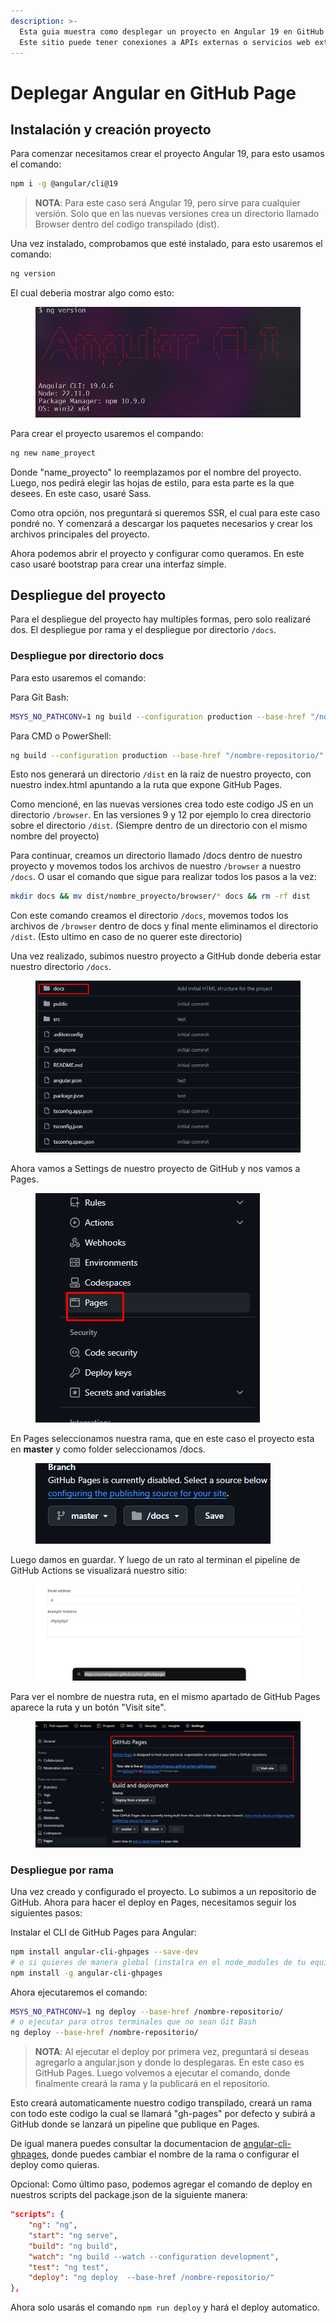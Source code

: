 ```yaml
---
description: >-
  Esta guia muestra como desplegar un proyecto en Angular 19 en GitHub Page.
  Este sitio puede tener conexiones a APIs externas o servicios web externos.
---
```


# Deplegar Angular en GitHub Page

## Instalación y creación proyecto

Para comenzar necesitamos crear el proyecto Angular 19, para esto usamos el comando:

```bash
npm i -g @angular/cli@19
```

> **NOTA**: Para este caso será Angular 19, pero sirve para cualquier versión. Solo que en las nuevas versiones crea un directorio llamado Browser dentro del codigo transpilado (dist).

Una vez instalado, comprobamos que esté instalado, para esto usaremos el comando:

```bash
ng version
```

El cual deberia mostrar algo como esto:

<figure><img src="../.gitbook/assets/image.png" alt=""><figcaption></figcaption></figure>

Para crear el proyecto usaremos el compando:

```bash
ng new name_proyect
```

Donde "name\_proyecto" lo reemplazamos por el nombre del proyecto. Luego, nos pedirá elegir las hojas de estilo, para esta parte es la que desees. En este caso, usaré Sass.

Como otra opción, nos preguntará si queremos SSR, el cual para este caso pondré no. Y comenzará a descargar los paquetes necesarios y crear los archivos principales del proyecto.

Ahora podemos abrir el proyecto y configurar como queramos. En este caso usaré bootstrap para crear una interfaz simple.

## Despliegue del proyecto

Para el despliegue del proyecto hay multiples formas, pero solo realizaré dos. El despliegue por rama y el despliegue por directorio `/docs`.&#x20;

### Despliegue por directorio docs

Para esto usaremos el comando:

Para Git Bash:

```bash
MSYS_NO_PATHCONV=1 ng build --configuration production --base-href "/nombre-repositorio/"
```

Para CMD o PowerShell:

```bash
ng build --configuration production --base-href "/nombre-repositorio/"
```

Esto nos generará un directorio `/dist` en la raiz de nuestro proyecto, con nuestro index.html apuntando a la ruta que expone GitHub Pages.&#x20;

Como mencioné, en las nuevas versiones crea todo este codigo JS en un directorio `/browser`. En las versiones 9 y 12 por ejemplo lo crea directorio sobre el directorio `/dist`. (Siempre dentro de un directorio con el mismo nombre del proyecto)

Para continuar, creamos un directorio llamado /docs dentro de nuestro proyecto y movemos todos los archivos de nuestro `/browser` a nuestro `/docs`. O usar el comando que sigue para realizar todos los pasos a la vez:

```bash
mkdir docs && mv dist/nombre_proyecto/browser/* docs && rm -rf dist
```

&#x20;Con este comando creamos el directorio `/docs`, movemos todos los archivos de `/browser` dentro de docs y final mente eliminamos el directorio `/dist`. (Esto ultimo en caso de no querer este directorio)

Una vez realizado, subimos nuestro proyecto a GitHub donde deberia estar nuestro directorio `/docs`.

<figure><img src="../.gitbook/assets/image (1).png" alt=""><figcaption></figcaption></figure>

Ahora vamos a Settings de nuestro proyecto de GitHub y nos vamos a Pages.

<figure><img src="../.gitbook/assets/image (2).png" alt=""><figcaption></figcaption></figure>

En Pages seleccionamos nuestra rama, que en este caso el proyecto esta en **master**  y como folder seleccionamos /docs.

<figure><img src="../.gitbook/assets/image (3).png" alt=""><figcaption></figcaption></figure>

Luego damos en guardar. Y luego de un rato al terminan el pipeline de GitHub Actions se visualizará nuestro sitio:

<figure><img src="../.gitbook/assets/image (4).png" alt=""><figcaption></figcaption></figure>

Para ver el nombre de nuestra ruta, en el mismo apartado de GitHub Pages aparece la ruta y un botón "Visit site".

<figure><img src="../.gitbook/assets/image (5).png" alt=""><figcaption></figcaption></figure>

### Despliegue por rama

Una vez creado y configurado el proyecto. Lo subimos a un repositorio de GitHub. Ahora para hacer el deploy en Pages, necesitamos seguir los siguientes pasos:

Instalar el CLI de GitHub Pages para Angular:

```bash
npm install angular-cli-ghpages --save-dev
# o si quieres de manera global (instalra en el node_modules de tu equipo) usar:
npm install -g angular-cli-ghpages
```

Ahora ejecutaremos el comando:

```bash
MSYS_NO_PATHCONV=1 ng deploy --base-href /nombre-repositorio/
# o ejecutar para otros terminales que no sean Git Bash
ng deploy --base-href /nombre-repositorio/
```

> **NOTA**: Al ejecutar el deploy por primera vez, preguntará si deseas agregarlo a angular.json y donde lo desplegaras. En este caso es GitHub Pages. Luego volvemos a ejecutar el comando, donde finalmente creará la rama y la publicará en el repositorio.

Esto creará automaticamente nuestro codigo transpilado, creará un rama con todo este codigo la cual se llamará "gh-pages" por defecto y subirá a GitHub donde se lanzará un pipeline que publique en Pages.

De igual manera puedes consultar la documentacion de [angular-cli-ghpages](https://www.npmjs.com/package/angular-cli-ghpages), donde puedes cambiar el nombre de la rama o configurar el deploy como quieras.

Opcional: Como último paso, podemos agregar el comando de deploy en nuestros scripts del package.json de la siguiente manera:

```json
"scripts": {
    "ng": "ng",
    "start": "ng serve",
    "build": "ng build",
    "watch": "ng build --watch --configuration development",
    "test": "ng test",
    "deploy": "ng deploy  --base-href /nombre-repositorio/"
},
```

Ahora solo usarás el comando `npm run deploy` y hará el deploy automatico.

